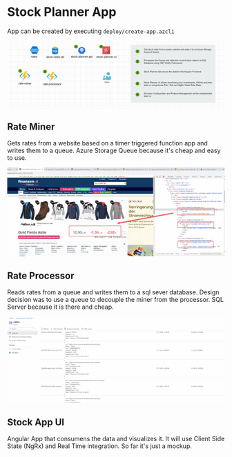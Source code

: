 # Stock Planner App

App can be created by executing `deploy/create-app.azcli`

![Architecture](/docs/architecture.png)

## Rate Miner

Gets rates from a website based on a timer triggered function app and writes them to a queue. Azure Storage Queue because it's cheap and easy to use.

![miner](../docs/miner.png)

## Rate Processor

Reads rates from a queue and writes them to a sql sever database. Design decision was to use a queue to decouple the miner from the processor. SQL Server because it is there and cheap.
 
![queue](../docs/queue.png)

## Stock App UI

Angular App that consumens the data and visualizes it. It will use Client Side State (NgRx) and Real Time integration. So far it's just a mockup.